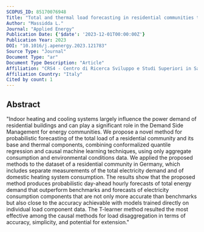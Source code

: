 ```yaml
---
SCOPUS_ID: 85170076948
Title: "Total and thermal load forecasting in residential communities through probabilistic methods and causal machine learning"
Author: "Massidda L."
Journal: "Applied Energy"
Publication Date: {'$date': '2023-12-01T00:00:00Z'}
Publication Year: 2023
DOI: "10.1016/j.apenergy.2023.121783"
Source Type: "Journal"
Document Type: "ar"
Document Type Description: "Article"
Affiliation: "CRS4 - Centro di Ricerca Sviluppo e Studi Superiori in Sardegna"
Affiliation Country: "Italy"
Cited by count: 1
---
```


## Abstract
"Indoor heating and cooling systems largely influence the power demand of residential buildings and can play a significant role in the Demand Side Management for energy communities. We propose a novel method for probabilistic forecasting of the total load of a residential community and its base and thermal components, combining conformalized quantile regression and causal machine learning techniques, using only aggregate consumption and environmental conditions data. We applied the proposed methods to the dataset of a residential community in Germany, which includes separate measurements of the total electricity demand and of domestic heating system consumption. The results show that the proposed method produces probabilistic day-ahead hourly forecasts of total energy demand that outperform benchmarks and forecasts of electricity consumption components that are not only more accurate than benchmarks but also close to the accuracy achievable with models trained directly on individual load component data. The T-learner method resulted the most effective among the causal methods for load disaggregation in terms of accuracy, simplicity, and potential for extension."
